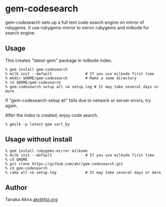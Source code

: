 # gem-codesearch

gem-codesearch sets up a full text code search engine on mirror of rubygems.
It use rubygems-mirror to mirror rubygems and milkode for search engine.

## Usage

This creates "latest-gem" package in milkode index.

    % gem install gem-codesearch
    % milk init --default               # If you use milkode first time
    % mkdir $HOME/gem-codesearch        # Make a some directory
    % cd $HOME/gem-codesearch
    % gem-codesearch-setup all >& setup.log # It may take several days or more

If "gem-codesearch-setup all" fails due to network or server errors,
try again.

After the index is created, enjoy code search.

    % gmilk -p latest-gem sort_by

## Usage without install

    % gem install rubygems-mirror milkode
    % milk init --default               # If you use milkode first time
    % cd $HOME
    % git clone https://github.com/akr/gem-codesearch.git
    % cd gem-codesearch
    % rake all >& setup.log             # It may take several days or more

## Author

Tanaka Akira
akr@fsij.org


